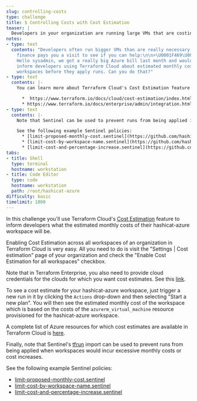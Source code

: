 ```yaml
---
slug: controlling-costs
type: challenge
title: $ Controlling Costs with Cost Estimation
teaser: |
  Developers in your organization are running large VMs that are costing a lot of money. You need a way to restrict the costs of each workspace.
notes:
- type: text
  contents: "Developers often run bigger VMs than are really necessary. Karen from
    finance pays you a visit to see if you can help:\n\n>\U0001F469\U0001F3FC‍\U0001F4BC\U0001F4C8
    Hello sysadmin, we got a really big Azure bill last month and would like you to
    inform developers using Terraform Cloud about estimated monthly costs of their
    workspaces before they apply runs. Can you do that?"
- type: text
  contents: |-
    You can learn more about Terraform Cloud's Cost Estimation feature with these links:

      *  https://www.terraform.io/docs/cloud/cost-estimation/index.html
      * https://www.terraform.io/docs/enterprise/admin/integration.html#cost-estimation-integration
- type: text
  contents: |-
    Note that Sentinel can be used to prevent runs from being applied if estimated monthly costs or their increases are too high.

    See the following example Sentinel policies:
      * [limit-proposed-monthly-cost.sentinel](https://github.com/hashicorp/terraform-sentinel-policies/blob/main/cloud-agnostic/limit-proposed-monthly-cost.sentinel)
      * [limit-cost-by-workspace-name.sentinel](https://github.com/hashicorp/terraform-sentinel-policies/blob/main/cloud-agnostic/limit-cost-by-workspace-name.sentinel)
      * [limit-cost-and-percentage-increase.sentinel](https://github.com/hashicorp/terraform-sentinel-policies/blob/main/cloud-agnostic/limit-cost-and-percentage-increase.sentinel)
tabs:
- title: Shell
  type: terminal
  hostname: workstation
- title: Code Editor
  type: code
  hostname: workstation
  path: /root/hashicat-azure
difficulty: basic
timelimit: 1800
---
```

In this challenge you'll use Terraform Cloud's [Cost Estimation](https://www.terraform.io/docs/cloud/cost-estimation/index.html) feature to inform developers what the estimated monthly costs of their hashicat-azure workspace will be.

Enabling Cost Estimation across all workspaces of an organization in Terraform Cloud is very easy. All you need to do is visit the "Settings | Cost estimation" page of your organization and check the "Enable Cost Estimation for all workspaces" checkbox.

Note that in Terraform Enterprise, you also need to provide cloud credentials for the clouds for which you want cost estimates. See this [link](https://www.terraform.io/docs/enterprise/admin/integration.html#cost-estimation-integration).

To see a cost estimate for your hashicat-azure workspace, just trigger a new run in it by clicking the `Actions` drop-down and then selecting "Start a new plan". You will then see the estimated monthly cost of the workspace which is based on the costs of the `azurerm_virtual_machine` resource provisioned for the hashicat-azure workspace.

A complete list of Azure resources for which cost estimates are available in Terraform Cloud is [here](https://www.terraform.io/docs/cloud/cost-estimation/azure.html).

Finally, note that Sentinel's [tfrun](https://www.terraform.io/docs/cloud/sentinel/import/tfrun.html) import can be used to prevent runs from being applied when workspaces would incur excessive monthly costs or cost increases.

See the following example Sentinel policies:
  * [limit-proposed-monthly-cost.sentinel](https://github.com/hashicorp/terraform-sentinel-policies/blob/main/cloud-agnostic/limit-proposed-monthly-cost.sentinel)
  * [limit-cost-by-workspace-name.sentinel](https://github.com/hashicorp/terraform-sentinel-policies/blob/main/cloud-agnostic/limit-cost-by-workspace-name.sentinel)
  * [limit-cost-and-percentage-increase.sentinel](https://github.com/hashicorp/terraform-sentinel-policies/blob/main/cloud-agnostic/limit-cost-and-percentage-increase.sentinel)